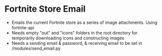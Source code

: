 # Fortnite Store Email
- Emails the current Fortnite store as a series of image attachments. Using fortnite-api
- Needs empty "out" and "icons" folders in the root directory  for temporarily downloading icons and constructing images
- Needs a sending email & password, & receiving email to be set in /modules/send_email.py
